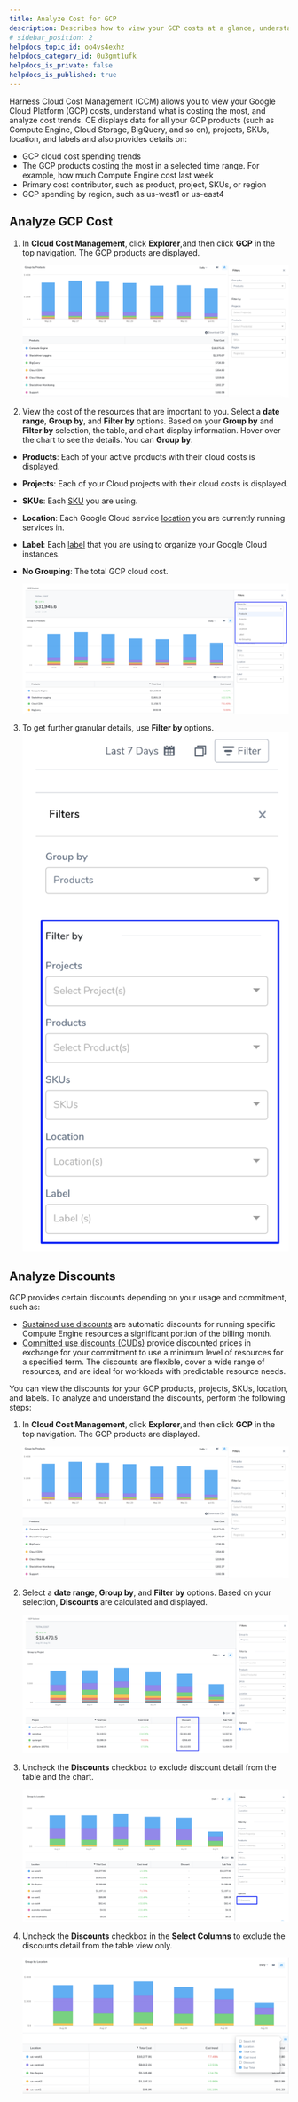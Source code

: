 ```yaml
---
title: Analyze Cost for GCP
description: Describes how to view your GCP costs at a glance, understand, and analyze cost trends.
# sidebar_position: 2
helpdocs_topic_id: oo4vs4exhz
helpdocs_category_id: 0u3gmt1ufk
helpdocs_is_private: false
helpdocs_is_published: true
---
```


Harness Cloud Cost Management (CCM) allows you to view your Google Cloud Platform (GCP) costs, understand what is costing the most, and analyze cost trends. CE displays data for all your GCP products (such as Compute Engine, Cloud Storage, BigQuery, and so on), projects, SKUs, location, and labels and also provides details on:

* GCP cloud cost spending trends
* The GCP products costing the most in a selected time range. For example, how much Compute Engine cost last week
* Primary cost contributor, such as product, project, SKUs, or region
* GCP spending by region, such as us-west1 or us-east4


## Analyze GCP Cost

1. In **Cloud Cost Management**, click **Explorer**,and then click **GCP** in the top navigation. The GCP products are displayed.
   
     ![](./static/analyze-cost-for-gcp-19.png)
2. View the cost of the resources that are important to you. Select a **date range**, **Group by**, and **Filter by** options. Based on your **Group by** and **Filter by** selection, the table, and chart display information. Hover over the chart to see the details. You can **Group by**:
* **Products**: Each of your active products with their cloud costs is displayed.
* **Projects**: Each of your Cloud projects with their cloud costs is displayed.
* **SKUs**: Each [SKU](https://cloud.google.com/skus) you are using.
* **Location**: Each Google Cloud service [location](https://cloud.google.com/docs/geography-and-regions) you are currently running services in.
* **Label**: Each [label](https://cloud.google.com/resource-manager/docs/creating-managing-labels) that you are using to organize your Google Cloud instances.
* **No Grouping**: The total GCP cloud cost.
  
    ![](./static/analyze-cost-for-gcp-20.png)
3. To get further granular details, use **Filter by** options.![](./static/analyze-cost-for-gcp-21.png)

## Analyze Discounts

GCP provides certain discounts depending on your usage and commitment, such as:

* [Sustained use discounts](https://cloud.google.com/compute/docs/sustained-use-discounts) are automatic discounts for running specific Compute Engine resources a significant portion of the billing month.
* [Committed use discounts (CUDs)](https://cloud.google.com/docs/cuds) provide discounted prices in exchange for your commitment to use a minimum level of resources for a specified term. The discounts are flexible, cover a wide range of resources, and are ideal for workloads with predictable resource needs.

You can view the discounts for your GCP products, projects, SKUs, location, and labels. To analyze and understand the discounts, perform the following steps:

1. In **Cloud Cost Management**, click **Explorer**,and then click **GCP** in the top navigation. The GCP products are displayed.
   
     ![](./static/analyze-cost-for-gcp-22.png)
2. Select a **date range**, **Group by**, and **Filter by** options. Based on your selection, **Discounts** are calculated and displayed.
   
     ![](./static/analyze-cost-for-gcp-23.png)
3. Uncheck the **Discounts** checkbox to exclude discount detail from the table and the chart.
   
     ![](./static/analyze-cost-for-gcp-24.png)
4. Uncheck the **Discounts** checkbox in the **Select Columns** to exclude the discounts detail from the table view only.
   
     ![](./static/analyze-cost-for-gcp-25.png)




